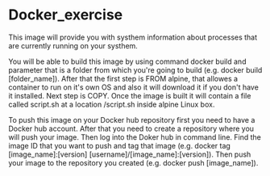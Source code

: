 # Docker_exercise

This image will provide you with systhem information about processes that are currently running on your systhem.

You will be able to build this image by using command docker build and parameter that is a folder from which you're going to build (e.g. docker build [folder_name]). After that the first step is FROM alpine, that allowes a container to run on it's own OS and also it will download it if you don't have it installed. Next step is COPY. Once the image is built it will contain a file called script.sh at a location /script.sh inside alpine Linux box.

To push this image on your Docker hub repository first you need to have a Docker hub account. After that you need to create a repository where you will push your image. Then log into the Doker hub in command line. Find the image ID that you want to push and tag that image (e.g. docker tag [image_name]:[version] [username]/[image_name]:[version]). Then push your image to the repository you created (e.g. docker push [image_name]). 
